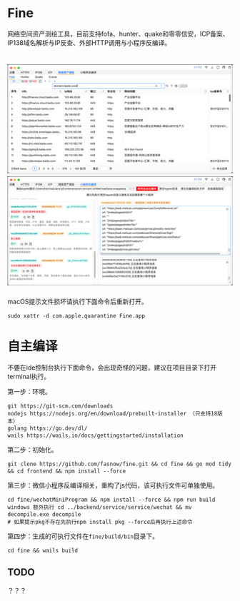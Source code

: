 # Fine

网络空间资产测绘工具，目前支持fofa、hunter、quake和零零信安，ICP备案、IP138域名解析与IP反查、外部HTTP调用与小程序反编译。

![1](README_images/img1.png)
![2](README_images/img2.png)
=======

macOS提示文件损坏请执行下面命令后重新打开。

```
sudo xattr -d com.apple.quarantine Fine.app
```
# 自主编译

不要在ide控制台执行下面命令，会出现奇怪的问题，建议在项目目录下打开terminal执行。

第一步：环境。

```
git https://git-scm.com/downloads
nodejs https://nodejs.org/en/download/prebuilt-installer （只支持18版本）
golang https://go.dev/dl/
wails https://wails.io/docs/gettingstarted/installation
```

第二步：初始化。

```
git clone https://github.com/fasnow/fine.git && cd fine && go mod tidy && cd frontend && npm install --force  
```

第三步：微信小程序反编译相关，重构了js代码，该可执行文件可单独使用。

```
cd fine/wechatMiniProgram && npm install --force && npm run build
windows 额外执行 cd ../backend/service/service/wechat && mv decompile.exe decompile
# 如果提示pkg不存在先执行npm install pkg --force后再执行上述命令
```


第四步：生成的可执行文件在`fine/build/bin`目录下。

```
cd fine && wails build
```

## TODO

？？？

